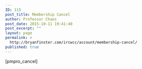 ```yaml
---
ID: 115
post_title: Membership Cancel
author: Professor Chaos
post_date: 2015-10-11 19:41:40
post_excerpt: ""
layout: page
permalink: >
  http://bryanfinster.com/ircwcc/account/membership-cancel/
published: true
---
```

[pmpro_cancel]